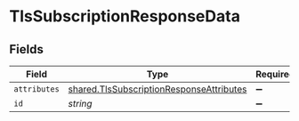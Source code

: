 # TlsSubscriptionResponseData


## Fields

| Field                                                                                                | Type                                                                                                 | Required                                                                                             | Description                                                                                          | Example                                                                                              |
| ---------------------------------------------------------------------------------------------------- | ---------------------------------------------------------------------------------------------------- | ---------------------------------------------------------------------------------------------------- | ---------------------------------------------------------------------------------------------------- | ---------------------------------------------------------------------------------------------------- |
| `attributes`                                                                                         | [shared.TlsSubscriptionResponseAttributes](../../models/shared/tlssubscriptionresponseattributes.md) | :heavy_minus_sign:                                                                                   | N/A                                                                                                  |                                                                                                      |
| `id`                                                                                                 | *string*                                                                                             | :heavy_minus_sign:                                                                                   | N/A                                                                                                  | sU3guUGZzb2W9Euo4Mo0r                                                                                |
